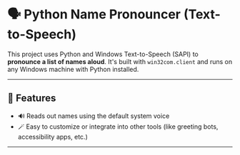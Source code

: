 # 🗣️ Python Name Pronouncer (Text-to-Speech)

This project uses Python and Windows Text-to-Speech (SAPI) to **pronounce a list of names aloud**. It's built with `win32com.client` and runs on any Windows machine with Python installed.

---

## 🎯 Features

- 🔊 Reads out names using the default system voice
- 🪄 Easy to customize or integrate into other tools (like greeting bots, accessibility apps, etc.)

---

